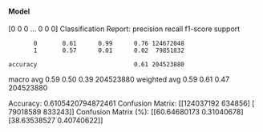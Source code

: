#### Model
[0 0 0 ... 0 0 0]
Classification Report:
              precision    recall  f1-score   support

           0       0.61      0.99      0.76 124672048
           1       0.57      0.01      0.02  79851832

    accuracy                           0.61 204523880
   macro avg       0.59      0.50      0.39 204523880
weighted avg       0.59      0.61      0.47 204523880

Accuracy: 0.6105420794872461
Confusion Matrix:
[[124037192    634856]
 [ 79018589    833243]]
Confusion Matrix (%):
[[60.64680173  0.31040678]
 [38.63538527  0.40740622]]
